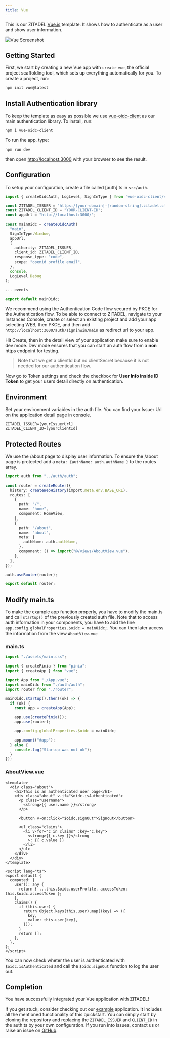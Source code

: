 ```yaml
---
title: Vue
---
```


This is our ZITADEL [Vue.js](https://vuejs.org/) template. It shows how to authenticate as a user and show user information.

![Vue Screenshot](/img/vue/app-screen.png)

## Getting Started

First, we start by creating a new Vue app with `create-vue`, the official project scaffolding tool, which sets up everything automatically for you. To create a project, run:

```bash
npm init vue@latest
```

## Install Authentication library

To keep the template as easy as possible we use [vue-oidc-client](https://github.com/soukoku/vue-oidc-client) as our main authentication library. To install, run:

```bash
npm i vue-oidc-client
```

To run the app, type:

```bash
npm run dev
```

then open [http://localhost:3000](http://localhost:3000) with your browser to see the result.

## Configuration

To setup your configuration, create a file called [auth].ts in `src/auth`.

```ts
import { createOidcAuth, LogLevel, SignInType } from 'vue-oidc-client/vue3';

const ZITADEL_ISSUER = "https:/[your-domain]-[random-string].zitadel.cloud";
const ZITADEL_CLIENT_ID = "YOUR-CLIENT-ID";
const appUrl = "http://localhost:3000/";

const mainOidc = createOidcAuth(
  "main",
  SignInType.Window,
  appUrl,
  {
    authority: ZITADEL_ISSUER,
    client_id: ZITADEL_CLIENT_ID,
    response_type: "code",
    scope: "openid profile email",
  },
  console,
  LogLevel.Debug
);

... events

export default mainOidc;

```

We recommend using the Authentication Code flow secured by PKCE for the Authentication flow.
To be able to connect to ZITADEL, navigate to your Instances Console, create or select an existing project and add your app selecting WEB, then PKCE, and then add `http://localhost:3000/auth/signinwin/main` as redirect url to your app.

Hit Create, then in the detail view of your application make sure to enable dev mode. Dev mode ensures that you can start an auth flow from a **non** https endpoint for testing.

> Note that we get a clientId but no clientSecret because it is not needed for our authentication flow.

Now go to Token settings and check the checkbox for **User Info inside ID Token** to get your users detail directly on authentication.

## Environment

Set your environment variables in the auth file.
You can find your Issuer Url on the application detail page in console.

```
ZITADEL_ISSUER=[yourIssuerUrl]
ZITADEL_CLIENT_ID=[yourClientId]
```

## Protected Routes

We use the /about page to display user information. To ensure the /about page is protected add a `meta: {authName: auth.authName }` to the routes array.

```ts
import auth from "../auth/auth";

const router = createRouter({
  history: createWebHistory(import.meta.env.BASE_URL),
  routes: [
    {
      path: "/",
      name: "home",
      component: HomeView,
    },
    {
      path: "/about",
      name: "about",
      meta: {
        authName: auth.authName,
      },
      component: () => import("@/views/AboutView.vue"),
    },
  ],
});

auth.useRouter(router);

export default router;
```

## Modify main.ts

To make the example app function properly, you have to modify the main.ts and call `startup()` of the previously created auth file.
Note that to access auth information in your components, you have to add the line `app.config.globalProperties.$oidc = mainOidc;`.
You can then later access the information from the view `AboutView.vue`

### main.ts

```ts
import "./assets/main.css";

import { createPinia } from "pinia";
import { createApp } from "vue";

import App from "./App.vue";
import mainOidc from "./auth/auth";
import router from "./router";

mainOidc.startup().then((ok) => {
  if (ok) {
    const app = createApp(App);

    app.use(createPinia());
    app.use(router);

    app.config.globalProperties.$oidc = mainOidc;

    app.mount("#app");
  } else {
    console.log("Startup was not ok");
  }
});
```

### AboutView.vue

```vue
<template>
  <div class="about">
    <h1>This is an authenticated user page</h1>
    <div class="about" v-if="$oidc.isAuthenticated">
      <p class="username">
        <strong>{{ user.name }}</strong>
      </p>

      <button v-on:click="$oidc.signOut">Signout</button>

      <ul class="claims">
        <li v-for="c in claims" :key="c.key">
          <strong>{{ c.key }}</strong
          >: {{ c.value }}
        </li>
      </ul>
    </div>
  </div>
</template>

<script lang="ts">
export default {
  computed: {
    user(): any {
      return { ...this.$oidc.userProfile, accessToken: this.$oidc.accessToken };
    },
    claims() {
      if (this.user) {
        return Object.keys(this.user).map((key) => ({
          key,
          value: this.user[key],
        }));
      }
      return [];
    },
  },
};
</script>
```

You can now check wheter the user is authenticated with `$oidc.isAuthenticated` and call the `$oidc.signOut` function to log the user out.

## Completion

You have successfully integrated your Vue application with ZITADEL!

If you get stuck, consider checking out our [example](https://github.com/zitadel/zitadel-examples/tree/main/vue) application. It includes all the mentioned functionality of this quickstart. You can simply start by cloning the repository and replacing the `ZITADEL_ISSUER` and `CLIENT_ID` in the auth.ts by your own configuration. If you run into issues, contact us or raise an issue on [GitHub](https://github.com/zitadel/zitadel).
